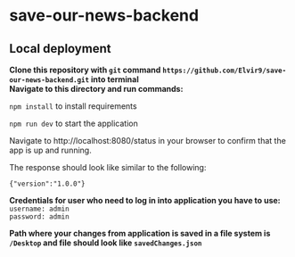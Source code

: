 # save-our-news-backend

## Local deployment

**Clone this repository with `git` command `https://github.com/Elvir9/save-our-news-backend.git` into terminal**\
**Navigate to this directory and run commands:**

`npm install` to install requirements

`npm run dev` to start the application

Navigate to http://localhost:8080/status in your browser to confirm that the app is up and running.

The response should look like similar to the following:
```
{"version":"1.0.0"}
```
**Credentials for user who need to log in into application you have to use:**\
`username: admin`\
`password: admin`

**Path where your changes from application is saved in a file system is `/Desktop` and file should look like `savedChanges.json`**

